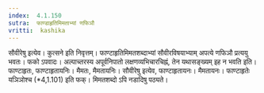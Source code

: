 ```yaml
---
index:  4.1.150
sutra:  फाण्डाहृतिमिमताभ्यां णफिञौ
vritti:  kashika 
---
```


सौवीरेषु इत्येव। कुत्सने इति निवृत्तम्। फाण्टाहृतिमिमतशब्दाभ्यां सौवीरविषयाभ्याम् अपत्ये णफिञौ प्रत्ययु भवतः। फको ऽपवादः। अल्पाच्तरस्य अपूर्वनिपातो लक्षणव्यभिचारचिह्नं, तेन यथासङ्ख्यम् इह न भवति इति। फाण्टाहृतः, फाण्टाहृतायनिः। मैमतः, मैमतायनिः। सौवीरेषु इत्येव, फाण्टाहृतायनः। मैमतायनः। फाण्टाहृतेः यञिञोश्च (*4,1.101) इति फक्। मिमतशब्दो ऽपि नडादिषु पठ्यते।

